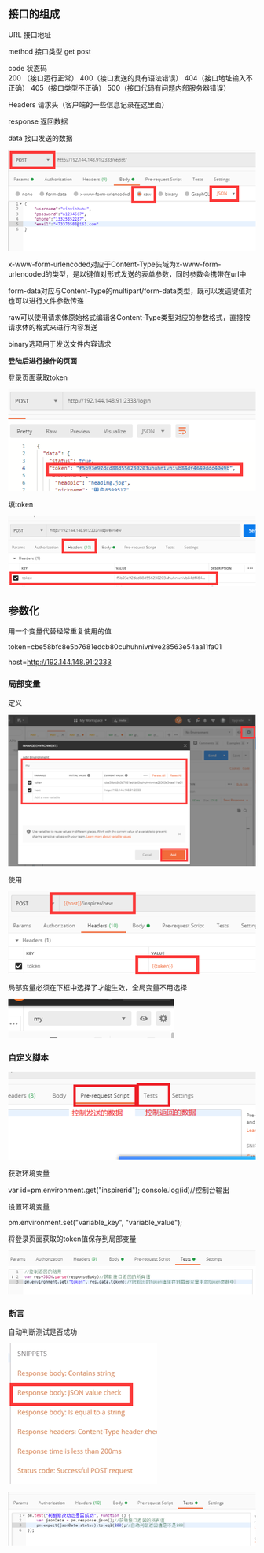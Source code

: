 ## 接口的组成

URL   接口地址

method   接口类型   get   post

code    状态码  
200 （接口运行正常）   400（接口发送的具有语法错误）   404（接口地址输入不正确）   405（接口类型不正确）    500（接口代码有问题内部服务器错误）

Headers    请求头（客户端的一些信息记录在这里面）

response    返回数据

data 接口发送的数据

![post-json](图\post-json.png)

x-www-form-urlencoded对应于Content-Type头域为x-www-form-urlencoded的类型，是以键值对形式发送的表单参数，同时参数会携带在url中

form-data对应与Content-Type的multipart/form-data类型，既可以发送键值对也可以进行文件参数传递

raw可以使用请求体原始格式编辑各Content-Type类型对应的参数格式，直接按请求体的格式来进行内容发送

binary选项用于发送文件内容请求



**登陆后进行操作的页面**

登录页面获取token

![token](图\token.png)

填token

![token2](图\token2.png)





## 参数化

用一个变量代替经常重复使用的值

token=cbe58bfc8e5b7681edcb80cuhuhnivnive28563e54aa11fa01

host=http://192.144.148.91:2333

### 局部变量

定义

![参数化](图\参数化.png)

使用

![参数化1](图\参数化1.png)

局部变量必须在下框中选择了才能生效，全局变量不用选择

![局部变量](图\局部变量.png)

### 自定义脚本

![自动脚本](图\自动脚本.png)

获取环境变量

var id=pm.environment.get("inspirerid");
console.log(id)//控制台输出

设置环境变量

pm.environment.set("variable_key", "variable_value");



将登录页面获取的token值保存到局部变量

![保存token](图\保存token.png)

### 断言

自动判断测试是否成功

![断言1](图\断言1.png)

![断言2](图\断言2.png)

